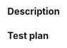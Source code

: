 ## Description

<!--
Description and motivation for this PR.

Inlude 'Fixes #<number>' if this is fixing some issue.
-->

## Test plan

<!--
Describe how did you test this change here.
-->
